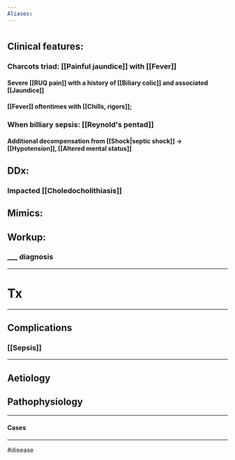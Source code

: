 ```yaml
---
Aliases:
---
```

# 
## Clinical features:
### Charcots triad: [[Painful jaundice]] with [[Fever]]
#### Severe [[RUQ pain]] with a history of [[Biliary colic]] and associated [[Jaundice]]
#### [[Fever]] oftentimes with [[Chills, rigors]]; 
### When billiary sepsis: [[Reynold's pentad]]
#### Additional decompensation from [[Shock|septic shock]] -> [[Hypotension]], [[Altered mental status]]
## DDx:
### Impacted [[Choledocholithiasis]]
## Mimics:
###
## Workup:
### ___ diagnosis
---
# Tx

---
## Complications
### [[Sepsis]]

---
## Aetiology
## Pathophysiology

---
#### Cases


---
#disease 